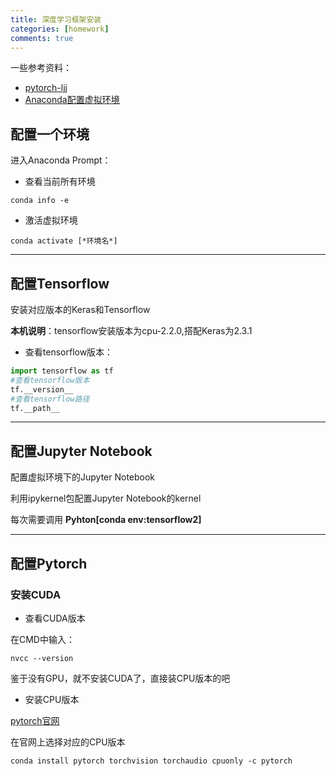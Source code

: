 ```yaml
---
title: 深度学习框架安装
categories: [homework]
comments: true
---
```


一些参考资料：
+ [pytorch-ljj](https://github.com/info-ruc/Web-20)
+ [Anaconda配置虚拟环境](https://zhuanlan.zhihu.com/p/94744929)

## 配置一个环境

进入Anaconda Prompt：

+ 查看当前所有环境

```
conda info -e
```
+ 激活虚拟环境

```
conda activate [*环境名*]
```
---
## 配置Tensorflow

安装对应版本的Keras和Tensorflow

**本机说明**：tensorflow安装版本为cpu-2.2.0,搭配Keras为2.3.1

+ 查看tensorflow版本：

```python
import tensorflow as tf
#查看tensorflow版本
tf.__version__
#查看tensorflow路径
tf.__path__
```

---
## 配置Jupyter Notebook

配置虚拟环境下的Jupyter Notebook

利用ipykernel包配置Jupyter Notebook的kernel

每次需要调用 **Pyhton[conda env:tensorflow2]**

---
## 配置Pytorch

### 安装CUDA
+ 查看CUDA版本

在CMD中输入：
```
nvcc --version
```
鉴于没有GPU，就不安装CUDA了，直接装CPU版本的吧

+ 安装CPU版本

[pytorch官网](https://pytorch.org/)

在官网上选择对应的CPU版本

```
conda install pytorch torchvision torchaudio cpuonly -c pytorch
```